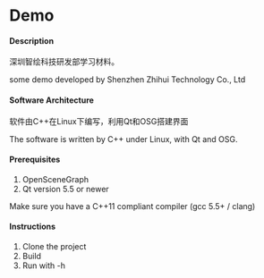 # Demo

#### Description
深圳智绘科技研发部学习材料。

some demo developed by Shenzhen Zhihui Technology Co., Ltd

#### Software Architecture
软件由C++在Linux下编写，利用Qt和OSG搭建界面

The software is written by C++ under Linux, with Qt and OSG.

#### Prerequisites
1. OpenSceneGraph
2. Qt version 5.5 or newer

  Make sure you have a C++11 compliant compiler (gcc 5.5+ / clang)

#### Instructions
1. Clone the project
2. Build
3. Run with -h
